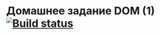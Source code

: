 # Домашнее задание DOM (1) [![Build status](https://ci.appveyor.com/api/projects/status/j4pogfg7wrgahhqw?svg=true)](https://ci.appveyor.com/project/DjReactive/ahj-2-dom)
